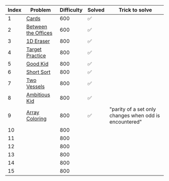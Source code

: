 | Index | Problem | Difficulty | Solved | Trick to solve |
| --- | --- | --- | --- | --- |
| 1 | [Cards](https://codeforces.com/problemset/problem/1220/A) | 600 | ✅ | |
| 2 | [Between the Offices](https://codeforces.com/problemset/problem/867/A) | 600 | ✅ | |
| 3 | [1D Eraser](https://codeforces.com/problemset/problem/1088/A) | 800 | ✅ |   |
| 4 | [Target Practice](https://codeforces.com/problemset/problem/1873/C) | 800 | ✅ |  |
| 5 | [Good Kid](https://codeforces.com/problemset/problem/1873/B) | 800 | ✅ |  |
| 6 | [Short Sort](https://codeforces.com/problemset/problem/1873/A) | 800 | ✅ |  |
| 7 | [Two Vessels](https://codeforces.com/problemset/problem/1872/A) | 800 | ✅ |  |
| 8 | [Ambitious Kid](https://codeforces.com/problemset/problem/1866/A) | 800 | ✅ |  |
| 9 | [Array Coloring](https://codeforces.com/problemset/problem/1857/A) | 800 | ✅ | "parity of a set only changes when odd is encountered" |
| 10 | []() | 800 |  |  |
| 11 | []() | 800 |  |  |
| 12 | []() | 800 |  |  |
| 13 | []() | 800 |  |  |
| 14 | []() | 800 |  |  |
| 15 | []() | 800 |  |  |

